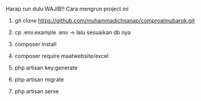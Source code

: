 Harap run dulu WAJIB!!
Cara mengrun project ini

1. git clone https://github.com/muhammadichsanap/comproalmubarok.git

2. cp .env.example .env -> lalu sesuaikan db nya

3. composer install

4. composer require maatwebsite/excel

5. php artisan key:generate

6. php artisan migrate

7. php artisan serve 



